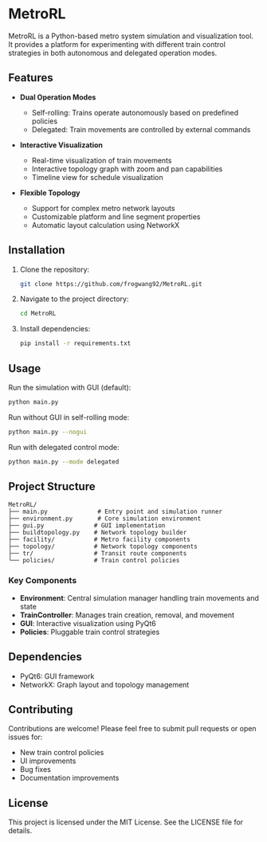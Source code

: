 # MetroRL

MetroRL is a Python-based metro system simulation and visualization tool. It provides a platform for experimenting with different train control strategies in both autonomous and delegated operation modes.

## Features

- **Dual Operation Modes**
  - Self-rolling: Trains operate autonomously based on predefined policies
  - Delegated: Train movements are controlled by external commands

- **Interactive Visualization**
  - Real-time visualization of train movements
  - Interactive topology graph with zoom and pan capabilities
  - Timeline view for schedule visualization

- **Flexible Topology**
  - Support for complex metro network layouts
  - Customizable platform and line segment properties
  - Automatic layout calculation using NetworkX

## Installation

1. Clone the repository:
    ```sh
    git clone https://github.com/frogwang92/MetroRL.git
    ```
2. Navigate to the project directory:
    ```sh
    cd MetroRL
    ```
3. Install dependencies:
    ```sh
    pip install -r requirements.txt
    ```

## Usage

Run the simulation with GUI (default):
```sh
python main.py
```

Run without GUI in self-rolling mode:
```sh
python main.py --nogui
```

Run with delegated control mode:
```sh
python main.py --mode delegated
```

## Project Structure

```
MetroRL/
├── main.py              # Entry point and simulation runner
├── environment.py       # Core simulation environment
├── gui.py              # GUI implementation
├── buildtopology.py    # Network topology builder
├── facility/           # Metro facility components
├── topology/           # Network topology components
├── tr/                 # Transit route components
└── policies/           # Train control policies
```

### Key Components

- **Environment**: Central simulation manager handling train movements and state
- **TrainController**: Manages train creation, removal, and movement
- **GUI**: Interactive visualization using PyQt6
- **Policies**: Pluggable train control strategies

## Dependencies

- PyQt6: GUI framework
- NetworkX: Graph layout and topology management

## Contributing

Contributions are welcome! Please feel free to submit pull requests or open issues for:

- New train control policies
- UI improvements
- Bug fixes
- Documentation improvements

## License

This project is licensed under the MIT License. See the LICENSE file for details.